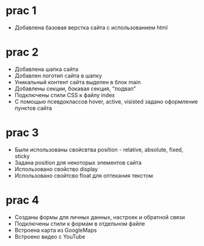 # prac 1

- Добавлена базовая верстка сайта с использованием html

# prac 2

- Добавлена шапка сайта
- Добавлен логотип сайта в шапку
- Уникальный контент сайта выделен в блок main
- Добавлены секции, бокавая секция, "подвал"
- Подключены стили CSS к файлу index
- С помощью псевдоклассов hover, active, visisted задано оформление пунктов сайта

# prac 3

- Были использованы свойсвтва position - relative, absolute, fixed, sticky
- Задана position для некоторых элементов сайта
- Использовано свойство display
- Использовано свойтсво float для оптекания текстом

# prac 4

- Созданы формы для личных данных, настроек и обратной связи
- Подключены стили к формам в отдельном файле
- Встроена карта из GoogleMaps
- Встроено видео с YouTube
